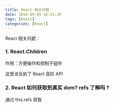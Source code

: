 ```yaml
---
title: React 相关问题
date: 2018-09-05 16:21:39
tags: [React]
categories: [React]
---
```


React 相关问题：

### 1. React.Children



作用：方便操作和控制子组件



这里涉及到了 React 高阶 API 



### 2. React 如何获取到真实 dom?  refs 了解吗  ?

通过 this.refs 获取

